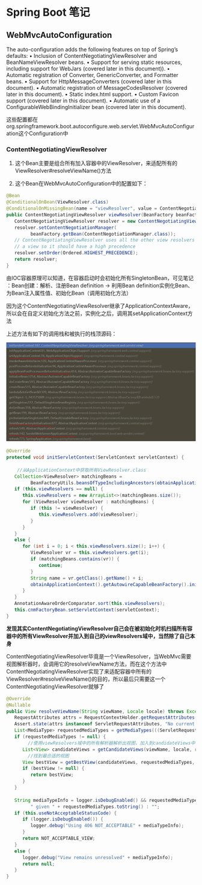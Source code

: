 # Spring Boot 笔记



## WebMvcAutoConfiguration

The auto-configuration adds the following features on top of Spring’s defaults:
• Inclusion of ContentNegotiatingViewResolver and BeanNameViewResolver beans.
• Support for serving static resources, including support for WebJars (covered later in this  document)).
• Automatic registration of Converter, GenericConverter, and Formatter beans.
• Support for HttpMessageConverters (covered later in this document).
• Automatic registration of MessageCodesResolver (covered later in this document).
• Static index.html support.
• Custom Favicon support (covered later in this document).
• Automatic use of a ConfigurableWebBindingInitializer bean (covered later in this document).

这些配置都在org.springframework.boot.autoconfigure.web.servlet.WebMvcAutoConfiguration这个Configuration中

### ContentNegotiatingViewResolver

1. 这个Bean主要是组合所有加入容器中的ViewResolver，来适配所有的ViewResolver#resolveViewName()方法

2. 这个Bean在WebMvcAutoConfiguration中的配置如下：

```java
@Bean
@ConditionalOnBean(ViewResolver.class)
@ConditionalOnMissingBean(name = "viewResolver", value = ContentNegotiatingViewResolver.class)
public ContentNegotiatingViewResolver viewResolver(BeanFactory beanFactory) {
   ContentNegotiatingViewResolver resolver = new ContentNegotiatingViewResolver();
   resolver.setContentNegotiationManager(
         beanFactory.getBean(ContentNegotiationManager.class));
   // ContentNegotiatingViewResolver uses all the other view resolvers to locate
   // a view so it should have a high precedence
   resolver.setOrder(Ordered.HIGHEST_PRECEDENCE);
   return resolver;
}
```

由IOC容器原理可以知道，在容器启动时会初始化所有SingletonBean，可见笔记 ：Bean创建：解析、注册Bean definition -> 利用Bean definition实例化Bean、为Bean注入属性值、初始化Bean（调用初始化方法）

因为这个ContentNegotiatingViewResolver继承了ApplicationContextAware，所以会在自定义初始化方法之前，实例化之后，调用其setApplicationContext方法

上述方法有如下的调用栈和被执行的栈顶源码：

![1551599094923](images/ContentNegotiatingViewResolver.png)

```java
@Override
protected void initServletContext(ServletContext servletContext) {
  
	//从ApplicationContext中获取所有ViewResolver.class
   Collection<ViewResolver> matchingBeans =
         BeanFactoryUtils.beansOfTypeIncludingAncestors(obtainApplicationContext(), ViewResolver.class).values();
   if (this.viewResolvers == null) {
      this.viewResolvers = new ArrayList<>(matchingBeans.size());
      for (ViewResolver viewResolver : matchingBeans) {
         if (this != viewResolver) {
            this.viewResolvers.add(viewResolver);
         }
      }
   }
   else {
      for (int i = 0; i < this.viewResolvers.size(); i++) {
         ViewResolver vr = this.viewResolvers.get(i);
         if (matchingBeans.contains(vr)) {
            continue;
         }
         String name = vr.getClass().getName() + i;
         obtainApplicationContext().getAutowireCapableBeanFactory().initializeBean(vr, name);
      }
   }
   AnnotationAwareOrderComparator.sort(this.viewResolvers);
   this.cnmFactoryBean.setServletContext(servletContext);
}
```

**发现其实ContentNegotiatingViewResolver自己会在被初始化时机扫描所有容器中的所有ViewResolver并加入到自己的viewResolvers域中，当然除了自己本身**

ContentNegotiatingViewResolver毕竟是一个ViewResolver，当WebMvc需要视图解析器时，会调用它的resolveViewName方法，而在这个方法中ContentNegotiatingViewResolver实现了来适配容器中所有的ViewResolver#resolveViewName()的目的，所以最后只需要这一个ContentNegotiatingViewResolver就够了

```java
@Override
@Nullable
public View resolveViewName(String viewName, Locale locale) throws Exception {
   RequestAttributes attrs = RequestContextHolder.getRequestAttributes();
   Assert.state(attrs instanceof ServletRequestAttributes, "No current ServletRequestAttributes");
   List<MediaType> requestedMediaTypes = getMediaTypes(((ServletRequestAttributes) attrs).getRequest());
   if (requestedMediaTypes != null) {
        //使用viewResolvers域中的所有解析器解析出视图，加入到candidateViews中
      List<View> candidateViews = getCandidateViews(viewName, locale, requestedMediaTypes);
        //找到最合适的视图
      View bestView = getBestView(candidateViews, requestedMediaTypes, attrs);
      if (bestView != null) {
         return bestView;
      }
   }

   String mediaTypeInfo = logger.isDebugEnabled() && requestedMediaTypes != null ?
         " given " + requestedMediaTypes.toString() : "";
   if (this.useNotAcceptableStatusCode) {
      if (logger.isDebugEnabled()) {
         logger.debug("Using 406 NOT_ACCEPTABLE" + mediaTypeInfo);
      }
      return NOT_ACCEPTABLE_VIEW;
   }
   else {
      logger.debug("View remains unresolved" + mediaTypeInfo);
      return null;
   }
}
```



